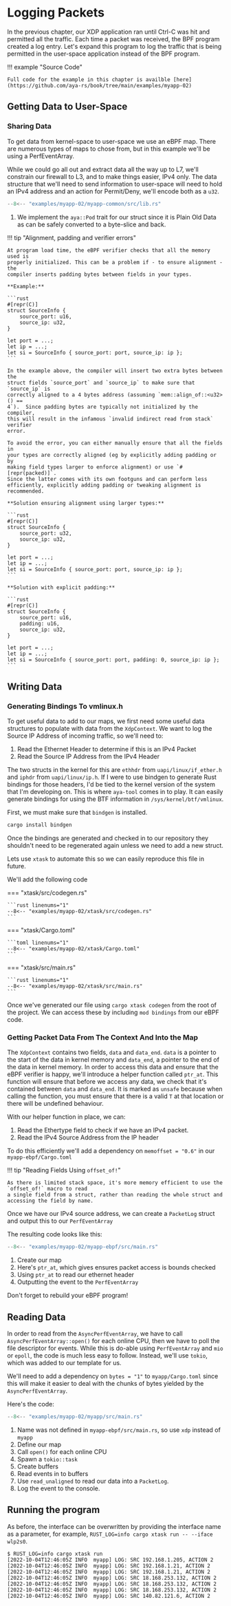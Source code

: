 # Logging Packets

In the previous chapter, our XDP application ran until Ctrl-C was hit and permitted all the traffic.
Each time a packet was received, the BPF program created a log entry.
Let's expand this program to log the traffic that is being permitted in the user-space application instead of the BPF program.

!!! example "Source Code"

    Full code for the example in this chapter is availble [here](https://github.com/aya-rs/book/tree/main/examples/myapp-02)

## Getting Data to User-Space

### Sharing Data

To get data from kernel-space to user-space we use an eBPF map. There are numerous types of maps to chose from, but in this example we'll be using a PerfEventArray.

While we could go all out and extract data all the way up to L7, we'll constrain our firewall to L3, and to make things easier, IPv4 only.
The data structure that we'll need to send information to user-space will need to hold an IPv4 address and an action for Permit/Deny, we'll encode both as a `u32`.

```rust linenums="1" title="myapp-common/src/lib.rs"
--8<-- "examples/myapp-02/myapp-common/src/lib.rs"
```

1. We implement the `aya::Pod` trait for our struct since it is Plain Old Data as can be safely converted to a byte-slice and back.

!!! tip "Alignment, padding and verifier errors"

    At program load time, the eBPF verifier checks that all the memory used is
    properly initialized. This can be a problem if - to ensure alignment - the
    compiler inserts padding bytes between fields in your types.

    **Example:**

    ```rust
    #[repr(C)]
    struct SourceInfo {
        source_port: u16,
        source_ip: u32,
    }

    let port = ...;
    let ip = ...;
    let si = SourceInfo { source_port: port, source_ip: ip };
    ```

    In the example above, the compiler will insert two extra bytes between the
    struct fields `source_port` and `source_ip` to make sure that `source_ip` is
    correctly aligned to a 4 bytes address (assuming `mem::align_of::<u32>() ==
    4`).  Since padding bytes are typically not initialized by the compiler,
    this will result in the infamous `invalid indirect read from stack` verifier
    error.

    To avoid the error, you can either manually ensure that all the fields in
    your types are correctly aligned (eg by explicitly adding padding or by
    making field types larger to enforce alignment) or use `#[repr(packed)]`.
    Since the latter comes with its own footguns and can perform less
    efficiently, explicitly adding padding or tweaking alignment is recommended.

    **Solution ensuring alignment using larger types:**

    ```rust
    #[repr(C)]
    struct SourceInfo {
        source_port: u32,
        source_ip: u32,
    }

    let port = ...;
    let ip = ...;
    let si = SourceInfo { source_port: port, source_ip: ip };
    ```

    **Solution with explicit padding:**

    ```rust
    #[repr(C)]
    struct SourceInfo {
        source_port: u16,
        padding: u16,
        source_ip: u32,
    }

    let port = ...;
    let ip = ...;
    let si = SourceInfo { source_port: port, padding: 0, source_ip: ip };
    ```

## Writing Data

### Generating Bindings To vmlinux.h

To get useful data to add to our maps, we first need some useful data structures to populate with data from the `XdpContext`.
We want to log the Source IP Address of incoming traffic, so we'll need to:

1. Read the Ethernet Header to determine if this is an IPv4 Packet
1. Read the Source IP Address from the IPv4 Header

The two structs in the kernel for this are `ethhdr` from `uapi/linux/if_ether.h` and `iphdr` from `uapi/linux/ip.h`.
If I were to use bindgen to generate Rust bindings for those headers, I'd be tied to the kernel version of the system that I'm developing on.
This is where `aya-tool` comes in to play. It can easily generate bindings for using the BTF information in `/sys/kernel/btf/vmlinux`.

First, we must make sure that `bindgen` is installed.
```sh
cargo install bindgen
```

Once the bindings are generated and checked in to our repository they shouldn't need to be regenerated again unless we need to add a new struct.

Lets use `xtask` to automate this so we can easily reproduce this file in future.

We'll add the following code

=== "xtask/src/codegen.rs"

    ```rust linenums="1"
    --8<-- "examples/myapp-02/xtask/src/codegen.rs"
    ```

=== "xtask/Cargo.toml"

    ```toml linenums="1"
    --8<-- "examples/myapp-02/xtask/Cargo.toml"
    ```

=== "xtask/src/main.rs"

    ```rust linenums="1"
    --8<-- "examples/myapp-02/xtask/src/main.rs"
    ```

Once we've generated our file using `cargo xtask codegen` from the root of the project.
We can access these by including `mod bindings` from our eBPF code.

### Getting Packet Data From The Context And Into the Map

The `XdpContext` contains two fields, `data` and `data_end`.
`data` is a pointer to the start of the data in kernel memory and `data_end`, a pointer to the end of the data in kernel memory. In order to access this data and ensure that the eBPF verifier is happy, we'll introduce a helper function called `ptr_at`. This function will ensure that before we access any data, we check that it's contained between `data` and `data_end`. It is marked as `unsafe` because when calling the function, you must ensure that there is a valid `T` at that location or there will be undefined behaviour.

With our helper function in place, we can:

1. Read the Ethertype field to check if we have an IPv4 packet.
1. Read the IPv4 Source Address from the IP header

To do this efficiently we'll add a dependency on `memoffset = "0.6"` in our `myapp-ebpf/Cargo.toml`

!!! tip "Reading Fields Using `offset_of!`"

    As there is limited stack space, it's more memory efficient to use the `offset_of!` macro to read
    a single field from a struct, rather than reading the whole struct and accessing the field by name.

Once we have our IPv4 source address, we can create a `PacketLog` struct and output this to our `PerfEventArray`

The resulting code looks like this:

```rust linenums="1" title="myapp-ebpf/src/main.rs"
--8<-- "examples/myapp-02/myapp-ebpf/src/main.rs"
```

1. Create our map
2. Here's `ptr_at`, which gives ensures packet access is bounds checked
3. Using `ptr_at` to read our ethernet header
4. Outputting the event to the `PerfEventArray`

Don't forget to rebuild your eBPF program!

## Reading Data

In order to read from the `AsyncPerfEventArray`, we have to call `AsyncPerfEventArray::open()` for each online CPU, then we have to poll the file descriptor for events.
While this is do-able using `PerfEventArray` and `mio` or `epoll`, the code is much less easy to follow. Instead, we'll use `tokio`, which was added to our template for us.

We'll need to add a dependency on `bytes = "1"` to `myapp/Cargo.toml` since this will make it easier
to deal with the chunks of bytes yielded by the `AsyncPerfEventArray`.

Here's the code:

```rust linenums="1" title="myapp/src/main.rs"
--8<-- "examples/myapp-02/myapp/src/main.rs"
```

1. Name was not defined in `myapp-ebpf/src/main.rs`, so use `xdp` instead of `myapp`
2. Define our map
3. Call `open()` for each online CPU
4. Spawn a `tokio::task`
5. Create buffers
6. Read events in to buffers
7. Use `read_unaligned` to read our data into a `PacketLog`.
8. Log the event to the console.

## Running the program

As before, the interface can be overwritten by providing the interface name as a parameter, for example, `RUST_LOG=info cargo xtask run -- --iface wlp2s0`.

```console
$ RUST_LOG=info cargo xtask run
[2022-10-04T12:46:05Z INFO  myapp] LOG: SRC 192.168.1.205, ACTION 2
[2022-10-04T12:46:05Z INFO  myapp] LOG: SRC 192.168.1.21, ACTION 2
[2022-10-04T12:46:05Z INFO  myapp] LOG: SRC 192.168.1.21, ACTION 2
[2022-10-04T12:46:05Z INFO  myapp] LOG: SRC 18.168.253.132, ACTION 2
[2022-10-04T12:46:05Z INFO  myapp] LOG: SRC 18.168.253.132, ACTION 2
[2022-10-04T12:46:05Z INFO  myapp] LOG: SRC 18.168.253.132, ACTION 2
[2022-10-04T12:46:05Z INFO  myapp] LOG: SRC 140.82.121.6, ACTION 2
```
